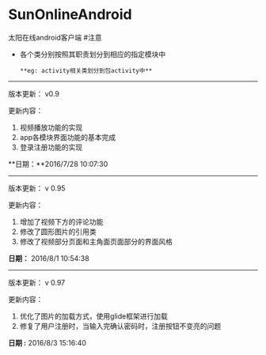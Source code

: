 # SunOnlineAndroid
太阳在线android客户端
#注意

* 各个类分别按照其职责划分到相应的指定模块中 
 
      **eg: activity相关类划分到包activity中**              

---
版本更新： v0.9   

更新内容：

1. 视频播放功能的实现
2. app各模块界面功能的基本完成
3. 登录注册功能的实现

**日期：**2016/7/28 10:07:30  
***
版本更新： v 0.95

更新内容：

1. 增加了视频下方的评论功能
2. 修改了圆形图片的引用类
3. 修改了视频部分页面和主角面页面部分的界面风格

**日期：** 2016/8/1 10:54:38 
***
版本更新： v 0.97


更新内容： 

1. 优化了图片的加载方式，使用glide框架进行加载
2. 修复了用户注册时，当输入完确认密码时，注册按钮不变亮的问题

**日期 :**   2016/8/3 15:16:40 
